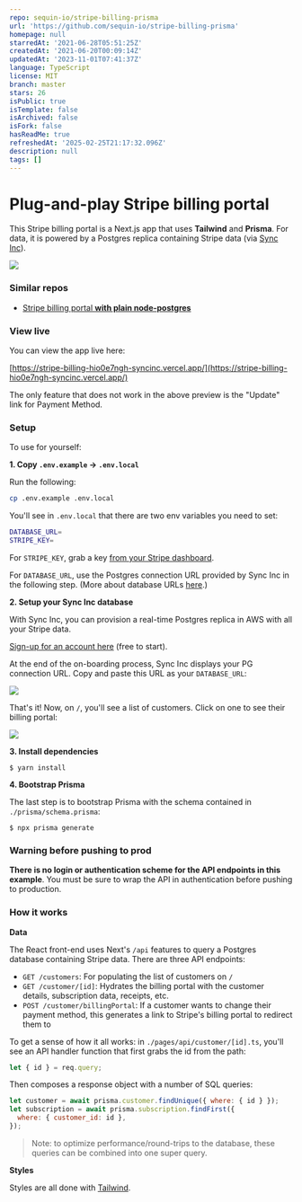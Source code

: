 ```yaml
---
repo: sequin-io/stripe-billing-prisma
url: 'https://github.com/sequin-io/stripe-billing-prisma'
homepage: null
starredAt: '2021-06-28T05:51:25Z'
createdAt: '2021-06-20T00:09:14Z'
updatedAt: '2023-11-01T07:41:37Z'
language: TypeScript
license: MIT
branch: master
stars: 26
isPublic: true
isTemplate: false
isArchived: false
isFork: false
hasReadMe: true
refreshedAt: '2025-02-25T21:17:32.096Z'
description: null
tags: []
---
```


# Plug-and-play Stripe billing portal

This Stripe billing portal is a Next.js app that uses **Tailwind** and **Prisma**. For data, it is powered by a Postgres replica containing Stripe data (via [Sync Inc](https://syncinc.so/)).

![](./docs/hero-image.png)

### Similar repos

- [Stripe billing portal **with plain node-postgres**](https://github.com/syncinc-so/stripe-billing)

### View live

You can view the app live here:

[https://stripe-billing-hio0e7ngh-syncinc.vercel.app/](https://stripe-billing-hio0e7ngh-syncinc.vercel.app/)

The only feature that does not work in the above preview is the "Update" link for Payment Method.

### Setup

To use for yourself:

**1. Copy `.env.example` → `.env.local`**

Run the following:

```bash
cp .env.example .env.local
```

You'll see in `.env.local` that there are two env variables you need to set:

```bash
DATABASE_URL=
STRIPE_KEY=
```

For `STRIPE_KEY`, grab a key [from your Stripe dashboard](https://dashboard.stripe.com/apikeys).

For `DATABASE_URL`, use the Postgres connection URL provided by Sync Inc in the following step. (More about database URLs [here](https://www.prisma.io/docs/getting-started/setup-prisma/start-from-scratch/connect-your-database-typescript-postgres/).)

**2. Setup your Sync Inc database**

With Sync Inc, you can provision a real-time Postgres replica in AWS with all your Stripe data.

[Sign-up for an account here](https://app.syncinc.so/signup) (free to start).

At the end of the on-boarding process, Sync Inc displays your PG connection URL. Copy and paste this URL as your `DATABASE_URL`:

![](./docs/connect-url.png)

That's it! Now, on `/`, you'll see a list of customers. Click on one to see their billing portal:

![](./docs/customer-list.png)

**3. Install dependencies**

```
$ yarn install
```

**4. Bootstrap Prisma**

The last step is to bootstrap Prisma with the schema contained in `./prisma/schema.prisma`:

```
$ npx prisma generate
```

### Warning before pushing to prod

**There is no login or authentication scheme for the API endpoints in this example**. You must be sure to wrap the API in authentication before pushing to production.

### How it works

**Data**

The React front-end uses Next's `/api` features to query a Postgres database containing Stripe data. There are three API endpoints:

- `GET /customers`: For populating the list of customers on `/`
- `GET /customer/[id]`: Hydrates the billing portal with the customer details, subscription data, receipts, etc.
- `POST /customer/billingPortal`: If a customer wants to change their payment method, this generates a link to Stripe's billing portal to redirect them to

To get a sense of how it all works: in `./pages/api/customer/[id].ts`, you'll see an API handler function that first grabs the id from the path:

```js
let { id } = req.query;
```

Then composes a response object with a number of SQL queries:

```js
let customer = await prisma.customer.findUnique({ where: { id } });
let subscription = await prisma.subscription.findFirst({
  where: { customer_id: id },
});
```

> Note: to optimize performance/round-trips to the database, these queries can be combined into one super query.

**Styles**

Styles are all done with [Tailwind](https://tailwindcss.com/).
